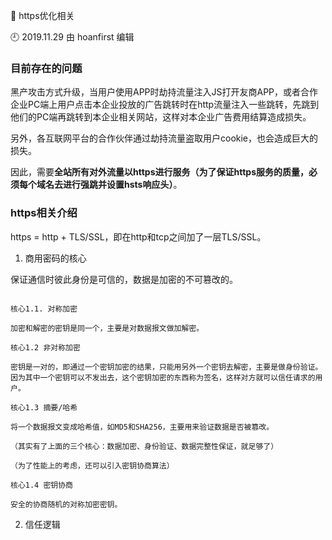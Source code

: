 🐾 https优化相关

🕘 2019.11.29 由 hoanfirst 编辑

### 目前存在的问题

黑产攻击方式升级，当用户使用APP时劫持流量注入JS打开友商APP，或者合作企业PC端上用户点击本企业投放的广告跳转时在http流量注入一些跳转，先跳到他们的PC端再跳转到本企业相关网站，这样对本企业广告费用结算造成损失。

另外，各互联网平台的合作伙伴通过劫持流量盗取用户cookie，也会造成巨大的损失。

因此，需要**全站所有对外流量以https进行服务（为了保证https服务的质量，必须每个域名去进行强跳并设置hsts响应头）**。

### https相关介绍

https = http + TLS/SSL，即在http和tcp之间加了一层TLS/SSL。

1. 商用密码的核心

保证通信时彼此身份是可信的，数据是加密的不可篡改的。

```

核心1.1. 对称加密

加密和解密的密钥是同一个，主要是对数据报文做加解密。

核心1.2 非对称加密

密钥是一对的，即通过一个密钥加密的结果，只能用另外一个密钥去解密，主要是做身份验证。因为其中一个密钥可以不发出去，这个密钥加密的东西称为签名，这样对方就可以信任请求的用户。

核心1.3 摘要/哈希

将一个数据报文变成哈希值，如MD5和SHA256，主要用来验证数据是否被篡改。

（其实有了上面的三个核心：数据加密、身份验证、数据完整性保证，就足够了）

（为了性能上的考虑，还可以引入密钥协商算法）

核心1.4 密钥协商

安全的协商随机的对称加密密钥。

```

2. 信任逻辑

```

```
